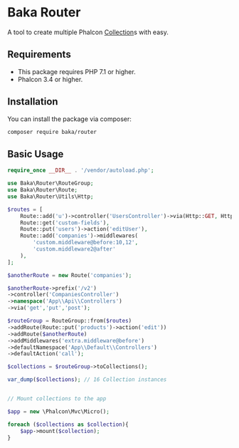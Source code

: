 # Baka Router

A tool to create multiple Phalcon [Collection](https://docs.phalconphp.com/3.4/en/api/Phalcon_Mvc_Micro_Collection)s with easy. 

## Requirements

- This package requires PHP 7.1 or higher.
- Phalcon 3.4 or higher.

## Installation

You can install the package via composer:

``` bash
composer require baka/router
```

## Basic Usage

``` php
require_once __DIR__ . '/vendor/autoload.php';

use Baka\Router\RouteGroup;
use Baka\Router\Route;
use Baka\Router\Utils\Http;

$routes = [
    Route::add('u')->controller('UsersController')->via(Http::GET, Http::POST),
    Route::get('custom-fields'),
    Route::put('users')->action('editUser'),
    Route::add('companies')->middlewares(
        'custom.middleware@before:10,12',
        'custom.middleware2@after'
    ),
];

$anotherRoute = new Route('companies');

$anotherRoute->prefix('/v2')
->controller('CompaniesController')
->namespace('App\\Api\\Controllers')
->via('get','put','post');

$routeGroup = RouteGroup::from($routes)
->addRoute(Route::put('products')->action('edit'))
->addRoute($anotherRoute)
->addMiddlewares('extra.middleware@before')
->defaultNamespace('App\\Default\\Controllers')
->defaultAction('call');

$collections = $routeGroup->toCollections();

var_dump($collections); // 16 Collection instances


// Mount collections to the app

$app = new \Phalcon\Mvc\Micro();

foreach ($collections as $collection){ 
    $app->mount($collection);
}
```
